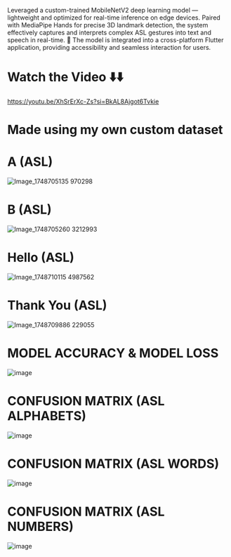 Leveraged a custom-trained MobileNetV2 deep learning model — lightweight and optimized for real-time inference on edge devices. 
Paired with MediaPipe Hands for precise 3D landmark detection, the system effectively captures and interprets complex ASL gestures into text and speech in real-time.
📱 The model is integrated into a cross-platform Flutter application, providing accessibility and seamless interaction for users.

# Watch the Video ⬇️⬇️
https://youtu.be/XhSrErXc-Zs?si=BkAL8Ajgot6Tvkie

# Made using my own custom dataset
# A (ASL)
![Image_1748705135 970298](https://github.com/user-attachments/assets/e1fc6bc4-42d2-4cd8-b32b-69beefe420e3)

# B (ASL)
![Image_1748705260 3212993](https://github.com/user-attachments/assets/bbfd8c3a-30aa-4416-a016-34d0d884874b)

# Hello (ASL)
![Image_1748710115 4987562](https://github.com/user-attachments/assets/ebe7392c-e2a6-4645-b9ac-68c1df07c32d)

# Thank You (ASL)
![Image_1748709886 229055](https://github.com/user-attachments/assets/d14b538b-a0c6-47ab-9741-c5fda6cf2b1e)

# MODEL ACCURACY & MODEL LOSS 
![image](https://github.com/user-attachments/assets/ef4adc7b-06b8-420c-a595-70cc0a25fe2f)

# CONFUSION MATRIX (ASL ALPHABETS)
![image](https://github.com/user-attachments/assets/d501a6bb-398b-4c8d-83d7-059b0e904eff)

# CONFUSION MATRIX (ASL WORDS)
![image](https://github.com/user-attachments/assets/5625870e-e769-4f5f-92b1-618ea0bd186d)

# CONFUSION MATRIX (ASL NUMBERS)
![image](https://github.com/user-attachments/assets/b3b30792-603f-4956-ad67-963aa6235d1c)




